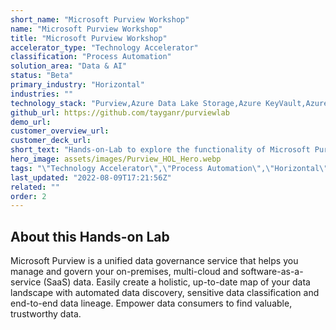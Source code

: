 ```yaml
---
short_name: "Microsoft Purview Workshop"
name: "Microsoft Purview Workshop"
title: "Microsoft Purview Workshop"
accelerator_type: "Technology Accelerator"
classification: "Process Automation"
solution_area: "Data & AI"
status: "Beta"
primary_industry: "Horizontal"
industries: ""
technology_stack: "Purview,Azure Data Lake Storage,Azure KeyVault,Azure SQL,Synapse Analytics"
github_url: https://github.com/tayganr/purviewlab
demo_url: 
customer_overview_url: 
customer_deck_url: 
short_text: "Hands-on-Lab to explore the functionality of Microsoft Purview, a unified data governance service that helps you manage and govern your on-premises, multi-cloud and software-as-a-service (SaaS) data"
hero_image: assets/images/Purview_HOL_Hero.webp
tags: "\"Technology Accelerator\",\"Process Automation\",\"Horizontal\",\"Purview\",\"Azure Data Lake Storage\",\"Azure KeyVault\",\"Azure SQL\",\"Synapse Analytics\",\"Data & AI\",\"Beta\""
last_updated: "2022-08-09T17:21:56Z"
related: ""
order: 2
---
```

## About this Hands-on Lab

Microsoft Purview is a unified data governance service that helps you manage and govern your on-premises, multi-cloud and software-as-a-service (SaaS) data. Easily create a holistic, up-to-date map of your data landscape with automated data discovery, sensitive data classification and end-to-end data lineage. Empower data consumers to find valuable, trustworthy data.